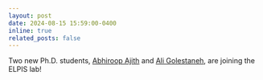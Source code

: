 ```yaml
---
layout: post
date: 2024-08-15 15:59:00-0400
inline: true
related_posts: false
---
```

Two new Ph.D. students, [Abhiroop Ajith](https://abhiroopajith.github.io/) and [Ali Golestaneh](https://www.linkedin.com/in/aligolestaneh/), are joining the ELPIS lab! 

